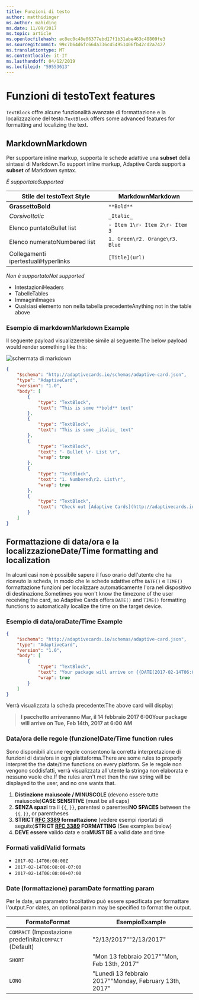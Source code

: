 ```yaml
---
title: Funzioni di testo
author: matthidinger
ms.author: mahiding
ms.date: 11/09/2017
ms.topic: article
ms.openlocfilehash: ac8ec0c48e06377ebd17f1b31abe463c48809fe3
ms.sourcegitcommit: 99c7b64d6fc66da336c454951406fb42cd2a7427
ms.translationtype: MT
ms.contentlocale: it-IT
ms.lasthandoff: 04/12/2019
ms.locfileid: "59553613"
---
```

# <a name="text-features"></a><span data-ttu-id="0fe2a-102">Funzioni di testo</span><span class="sxs-lookup"><span data-stu-id="0fe2a-102">Text features</span></span>

<span data-ttu-id="0fe2a-103">`TextBlock` offre alcune funzionalità avanzate di formattazione e la localizzazione del testo.</span><span class="sxs-lookup"><span data-stu-id="0fe2a-103">`TextBlock` offers some advanced features for formatting and localizing the text.</span></span>

## <a name="markdown"></a><span data-ttu-id="0fe2a-104">Markdown</span><span class="sxs-lookup"><span data-stu-id="0fe2a-104">Markdown</span></span>
<span data-ttu-id="0fe2a-105">Per supportare inline markup, supporta le schede adattive una **subset** della sintassi di Markdown.</span><span class="sxs-lookup"><span data-stu-id="0fe2a-105">To support inline markup, Adaptive Cards support a **subset** of Markdown syntax.</span></span>

<span data-ttu-id="0fe2a-106">_È supportato_</span><span class="sxs-lookup"><span data-stu-id="0fe2a-106">_Supported_</span></span>

| <span data-ttu-id="0fe2a-107">Stile del testo</span><span class="sxs-lookup"><span data-stu-id="0fe2a-107">Text Style</span></span>      | <span data-ttu-id="0fe2a-108">Markdown</span><span class="sxs-lookup"><span data-stu-id="0fe2a-108">Markdown</span></span> |
|-----------------|-----|
| <span data-ttu-id="0fe2a-109">**Grassetto**</span><span class="sxs-lookup"><span data-stu-id="0fe2a-109">**Bold**</span></span>        | ```**Bold**``` |
| <span data-ttu-id="0fe2a-110">_Corsivo_</span><span class="sxs-lookup"><span data-stu-id="0fe2a-110">_Italic_</span></span>        | ```_Italic_``` |
| <span data-ttu-id="0fe2a-111">Elenco puntato</span><span class="sxs-lookup"><span data-stu-id="0fe2a-111">Bullet list</span></span>     | ```- Item 1\r- Item 2\r- Item 3``` | 
| <span data-ttu-id="0fe2a-112">Elenco numerato</span><span class="sxs-lookup"><span data-stu-id="0fe2a-112">Numbered list</span></span>   | ```1. Green\r2. Orange\r3. Blue``` |
| <span data-ttu-id="0fe2a-113">Collegamenti ipertestuali</span><span class="sxs-lookup"><span data-stu-id="0fe2a-113">Hyperlinks</span></span>      | ```[Title](url)``` |

<span data-ttu-id="0fe2a-114">_Non è supportato_</span><span class="sxs-lookup"><span data-stu-id="0fe2a-114">_Not supported_</span></span>

* <span data-ttu-id="0fe2a-115">Intestazioni</span><span class="sxs-lookup"><span data-stu-id="0fe2a-115">Headers</span></span>
* <span data-ttu-id="0fe2a-116">Tabelle</span><span class="sxs-lookup"><span data-stu-id="0fe2a-116">Tables</span></span>
* <span data-ttu-id="0fe2a-117">Immagini</span><span class="sxs-lookup"><span data-stu-id="0fe2a-117">Images</span></span>
* <span data-ttu-id="0fe2a-118">Qualsiasi elemento non nella tabella precedente</span><span class="sxs-lookup"><span data-stu-id="0fe2a-118">Anything not in the table above</span></span>

### <a name="markdown-example"></a><span data-ttu-id="0fe2a-119">Esempio di markdown</span><span class="sxs-lookup"><span data-stu-id="0fe2a-119">Markdown Example</span></span>

<span data-ttu-id="0fe2a-120">Il seguente payload visualizzerebbe simile al seguente:</span><span class="sxs-lookup"><span data-stu-id="0fe2a-120">The below payload would render something like this:</span></span>

![schermata di markdown](media/text-features/markdown.png)

```json
{
    "$schema": "http://adaptivecards.io/schemas/adaptive-card.json",
    "type": "AdaptiveCard",
    "version": "1.0",
    "body": [
        {
            "type": "TextBlock",
            "text": "This is some **bold** text"
        },
        {
            "type": "TextBlock",
            "text": "This is some _italic_ text"
        },
        {
            "type": "TextBlock",
            "text": "- Bullet \r- List \r",
            "wrap": true
        },
        {
            "type": "TextBlock",
            "text": "1. Numbered\r2. List\r",
            "wrap": true
        },
        {
            "type": "TextBlock",
            "text": "Check out [Adaptive Cards](http://adaptivecards.io)"
        }
    ]
}
```

## <a name="datetime-formatting-and-localization"></a><span data-ttu-id="0fe2a-122">Formattazione di data/ora e la localizzazione</span><span class="sxs-lookup"><span data-stu-id="0fe2a-122">Date/Time formatting and localization</span></span>

<span data-ttu-id="0fe2a-123">In alcuni casi non è possibile sapere il fuso orario dell'utente che ha ricevuto la scheda, in modo che le schede adattive offre `DATE()` e `TIME()` formattazione funzioni per localizzare automaticamente l'ora nel dispositivo di destinazione.</span><span class="sxs-lookup"><span data-stu-id="0fe2a-123">Sometimes you won't know the timezone of the user receiving the card, so Adaptive Cards offers `DATE()` and `TIME()` formatting functions to automatically localize the time on the target device.</span></span>

### <a name="datetime-example"></a><span data-ttu-id="0fe2a-124">Esempio di data/ora</span><span class="sxs-lookup"><span data-stu-id="0fe2a-124">Date/Time Example</span></span>

```json
{
    "$schema": "http://adaptivecards.io/schemas/adaptive-card.json",
    "type": "AdaptiveCard",
    "version": "1.0",
    "body": [
        {
            "type": "TextBlock",
            "text": "Your package will arrive on {{DATE(2017-02-14T06:00:00Z, SHORT)}} at {{TIME(2017-02-14T06:00:00Z)}}",
            "wrap": true
        }
    ]
}
```

<span data-ttu-id="0fe2a-125">Verrà visualizzata la scheda precedente:</span><span class="sxs-lookup"><span data-stu-id="0fe2a-125">The above card will display:</span></span> 

> <span data-ttu-id="0fe2a-126">**I pacchetto arriveranno Mar, il 14 febbraio 2017 6:00**</span><span class="sxs-lookup"><span data-stu-id="0fe2a-126">**Your package will arrive on Tue, Feb 14th, 2017 at 6:00 AM**</span></span>

### <a name="datetime-function-rules"></a><span data-ttu-id="0fe2a-127">Data/ora delle regole (funzione)</span><span class="sxs-lookup"><span data-stu-id="0fe2a-127">Date/Time function rules</span></span>

<span data-ttu-id="0fe2a-128">Sono disponibili alcune regole consentono la corretta interpretazione di funzioni di data/ora in ogni piattaforma.</span><span class="sxs-lookup"><span data-stu-id="0fe2a-128">There are some rules to properly interpret the the date/time functions on every platform.</span></span> <span data-ttu-id="0fe2a-129">Se le regole non vengono soddisfatti, verrà visualizzata all'utente la stringa non elaborata e nessuno vuole che.</span><span class="sxs-lookup"><span data-stu-id="0fe2a-129">If the rules aren't met then the raw string will be displayed to the user, and no one wants that.</span></span>

1. <span data-ttu-id="0fe2a-130">**Distinzione maiuscole / MINUSCOLE** (devono essere tutte maiuscole)</span><span class="sxs-lookup"><span data-stu-id="0fe2a-130">**CASE SENSITIVE** (must be all caps)</span></span>
1. <span data-ttu-id="0fe2a-131">**SENZA spazi** tra il `{{`, `}}`, parentesi o parentesi</span><span class="sxs-lookup"><span data-stu-id="0fe2a-131">**NO SPACES** between the `{{`, `}}`, or parentheses</span></span>
1. <span data-ttu-id="0fe2a-132">**STRICT [RFC 3389](https://tools.ietf.org/html/rfc3339) formattazione** (vedere esempi riportati di seguito)</span><span class="sxs-lookup"><span data-stu-id="0fe2a-132">**STRICT [RFC 3389](https://tools.ietf.org/html/rfc3339) FORMATTING** (See examples below)</span></span>
1. <span data-ttu-id="0fe2a-133">**DEVE essere** valido data e ora</span><span class="sxs-lookup"><span data-stu-id="0fe2a-133">**MUST BE** a valid date and time</span></span>

### <a name="valid-formats"></a><span data-ttu-id="0fe2a-134">Formati validi</span><span class="sxs-lookup"><span data-stu-id="0fe2a-134">Valid formats</span></span>

* `2017-02-14T06:08:00Z`
* `2017-02-14T06:08:00-07:00`
* `2017-02-14T06:08:00+07:00`

### <a name="date-formatting-param"></a><span data-ttu-id="0fe2a-135">Date (formattazione) param</span><span class="sxs-lookup"><span data-stu-id="0fe2a-135">Date formatting param</span></span>

<span data-ttu-id="0fe2a-136">Per le date, un parametro facoltativo può essere specificata per formattare l'output.</span><span class="sxs-lookup"><span data-stu-id="0fe2a-136">For dates, an optional param may be specified to format the output.</span></span>


|       <span data-ttu-id="0fe2a-137">Formato</span><span class="sxs-lookup"><span data-stu-id="0fe2a-137">Format</span></span>        |            <span data-ttu-id="0fe2a-138">Esempio</span><span class="sxs-lookup"><span data-stu-id="0fe2a-138">Example</span></span>            |
|---------------------|-------------------------------|
| <span data-ttu-id="0fe2a-139">`COMPACT` (Impostazione predefinita)</span><span class="sxs-lookup"><span data-stu-id="0fe2a-139">`COMPACT` (Default)</span></span> |          <span data-ttu-id="0fe2a-140">"2/13/2017"</span><span class="sxs-lookup"><span data-stu-id="0fe2a-140">"2/13/2017"</span></span>          |
|       `SHORT`       |     <span data-ttu-id="0fe2a-141">"Mon 13 febbraio 2017"</span><span class="sxs-lookup"><span data-stu-id="0fe2a-141">"Mon, Feb 13th, 2017"</span></span>     |
|       `LONG`        | <span data-ttu-id="0fe2a-142">"Lunedì 13 febbraio 2017"</span><span class="sxs-lookup"><span data-stu-id="0fe2a-142">"Monday, February 13th, 2017"</span></span> |

